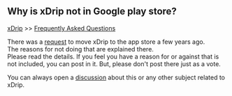 ## Why is xDrip not in Google play store?
[xDrip](../README.md) >> [Frequently Asked Questions](./FAQ_page)
  
There was a [request](https://github.com/NightscoutFoundation/xDrip/issues/693) to move xDrip to the app store a few years ago.  
The reasons for not doing that are explained there.  
Please read the details.  If you feel you have a reason for or against that is not included, you can post in it.  But, please don't post there just as a vote.  

You can always open a [discussion](https://github.com/NightscoutFoundation/xDrip/discussions) about this or any other subject related to xDrip.  

